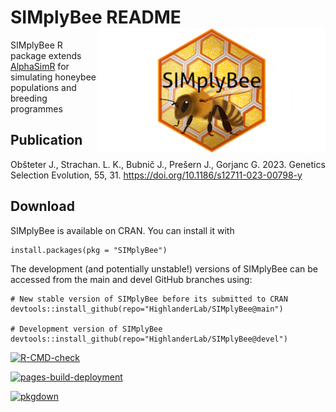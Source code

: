 # SIMplyBee README <img src="man/figures/SIMplyBeelogo_small.png" align="right" height="200"/>

SIMplyBee R package extends [AlphaSimR](https://CRAN.R-project.org/package=AlphaSimR)
for simulating honeybee populations and breeding programmes

## Publication

Obšteter J., Strachan. L. K., Bubnič J., Prešern J., Gorjanc G. 2023. Genetics Selection Evolution,  55, 31. https://doi.org/10.1186/s12711-023-00798-y


## Download

SIMplyBee is available on CRAN. You can install it with

    install.packages(pkg = "SIMplyBee")

The development (and potentially unstable!) versions of SIMplyBee can be
accessed from the main and devel GitHub branches using:

    # New stable version of SIMplyBee before its submitted to CRAN
    devtools::install_github(repo="HighlanderLab/SIMplyBee@main")

    # Development version of SIMplyBee
    devtools::install_github(repo="HighlanderLab/SIMplyBee@devel")


 <!-- badges: start -->
[![R-CMD-check](https://github.com/HighlanderLab/SIMplyBee/actions/workflows/R-CMD-check.yaml/badge.svg?branch=devel)](https://github.com/HighlanderLab/SIMplyBee/actions/workflows/R-CMD-check.yaml)
  <!-- badges: end -->

<!-- badges: start -->
  [![pages-build-deployment](https://github.com/HighlanderLab/SIMplyBee/actions/workflows/pages/pages-build-deployment/badge.svg)](https://github.com/HighlanderLab/SIMplyBee/actions/workflows/pages/pages-build-deployment)
<!-- badges: end -->

<!-- badges: start -->
[![pkgdown](https://github.com/HighlanderLab/SIMplyBee/actions/workflows/pkgdown.yaml/badge.svg)](https://github.com/HighlanderLab/SIMplyBee/actions/workflows/pkgdown.yaml)
<!-- badges: end -->
